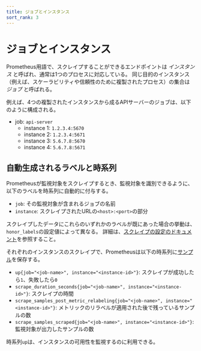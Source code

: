 ```yaml
---
title: ジョブとインスタンス
sort_rank: 3
---
```


# ジョブとインスタンス

Prometheus用語で、スクレイプすることができるエンドポイントは _インスタンス_ と呼ばれ、通常は1つのプロセスに対応している。 同じ目的のインスタンス（例えば、スケーラビリティや信頼性のために複製されたプロセス）の集合は _ジョブ_ と呼ばれる。

例えば、4つの複製されたインスタンスから成るAPIサーバーのジョブは、以下のように構成される。

   * job: `api-server`
      * instance 1: `1.2.3.4:5670`
      * instance 2: `1.2.3.4:5671`
      * instance 3: `5.6.7.8:5670`
      * instance 4: `5.6.7.8:5671`

## 自動生成されるラベルと時系列

Prometheusが監視対象をスクレイプするとき、監視対象を識別できるように、以下のラベルを時系列に自動的に付与する。

* `job`: その監視対象が含まれるジョブの名前
* `instance`: スクレイプされたURLの`<host>:<port>`の部分

スクレイプしたデータにこれらのいずれかのラベルが既にあった場合の挙動は、`honor_labels`の設定値によって異なる。 詳細は、[スクレイプの設定のドキュメント](/ja/docs/operating/configuration/#%3Cscrape_config%3E)を参照すること。

それぞれのインスタンスのスクレイプで、Prometheusは以下の時系列に[サンプル](/ja/docs/introduction/glossary#sample)を保存する。

* `up{job="<job-name>", instance="<instance-id>"}`: スクレイプが成功したら`1`、失敗したら`0`
* `scrape_duration_seconds{job="<job-name>", instance="<instance-id>"}`:
   スクレイプの時間
* `scrape_samples_post_metric_relabeling{job="<job-name>", instance="<instance-id>"}`:
   メトリックのリラベルが適用された後で残っているサンプルの数
* `scrape_samples_scraped{job="<job-name>", instance="<instance-id>"}`:
   監視対象が出力したサンプルの数

時系列`up`は、インスタンスの可用性を監視するのに利用できる。